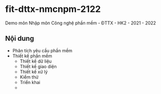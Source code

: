 # fit-dttx-nmcnpm-2122
Demo môn Nhập môn Công nghệ phần mềm - ĐTTX - HK2 - 2021 - 2022
## Nội dung
- Phân tích yêu cầu phần mềm
- Thiết kế phần mềm
  - Thiết kế dữ liệu
  - Thiết kế giao diện
  - Thiết kế xử lý
  - Kiểm thử
  - Triển khai
  -